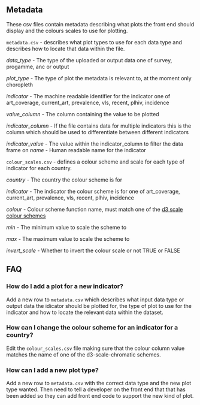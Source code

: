 ## Metadata

These csv files contain metadata describing what plots the front end should display and the colours scales to use for plotting.

`metadata.csv` - describes what plot types to use for each data type and describes how to locate that data within the file.

*data_type* - The type of the uploaded or output data one of survey, progamme, anc or output

*plot_type* - The type of plot the metadata is relevant to, at the moment only choropleth

*indicator* - The machine readable identifier for the indicator one of art_coverage, current_art, prevalence, vls, recent, plhiv, incidence

*value_column* - The column containing the value to be plotted

*indicator_column* - If the file contains data for multiple indicators this is the column which should be used to differentiate between different indicators

*indicator_value* - The value within the indicator_column to filter the data frame on
*name* - Human readable name for the indicator


`colour_scales.csv` - defines a colour scheme and scale for each type of indicator for each country.

*country* - The country the colour scheme is for

*indicator* - The indicator the colour scheme is for one of art_coverage, current_art, prevalence, vls, recent, plhiv, incidence

*colour* - Colour scheme function name, must match one of the [d3 scale colour schemes](https://github.com/d3/d3-scale-chromatic#api-reference)

*min* - The minimum value to scale the scheme to

*max* - The maximum value to scale the scheme to

*invert_scale* - Whether to invert the colour scale or not TRUE or FALSE

## FAQ

### How do I add a plot for a new indicator?
Add a new row to `metadata.csv` which describes what input data type or output data the idicator should be plotted for, the type of plot to use for the indicator and how to locate the relevant data within the dataset.

### How can I change the colour scheme for an indicator for a country?
Edit the `colour_scales.csv` file making sure that the colour column value matches the name of one of the d3-scale-chromatic schemes.

### How can I add a new plot type?
Add a new row to `metadata.csv` with the correct data type and the new plot type wanted. Then need to tell a developer on the front end that that has been added so they can add front end code to support the new kind of plot.
